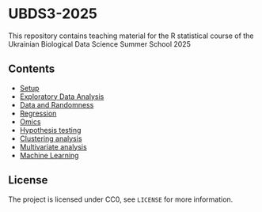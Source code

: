 # UBDS3-2025

This repository contains teaching material for the R statistical course of the Ukrainian Biological Data Science Summer School 2025

## Contents

* [Setup](labs/00-setup/setup.html)
* [Exploratory Data Analysis](labs/exploratory/exploratory.html)
* [Data and Randomness](labs/randomness/randomness.html)
* [Regression](labs/regression/regression.html)
* [Omics](labs/omics/omics.html)
* [Hypothesis testing](labs/testing/testing.html)
* [Clustering analysis](labs/clustering/clustering.html)
* [Multivariate analysis](labs/multivariate/multivariate.html)
* [Machine Learning](labs/ML/ML.html)


## License

The project is licensed under CC0, see `LICENSE` for more information.

